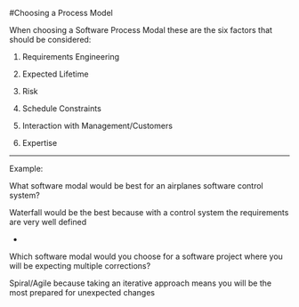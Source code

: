 #Choosing a Process Model

When choosing a Software Process Modal these are the six factors that should be considered:

1. Requirements Engineering

2. Expected Lifetime

3. Risk

4. Schedule Constraints

5. Interaction with Management/Customers

6. Expertise

***

Example:

What software modal would be best for an airplanes software control system?

Waterfall would be the best because with a control system the requirements are very well defined

-

Which software modal would you choose for a software project where you will be expecting multiple corrections?

Spiral/Agile because taking an iterative approach means you will be the most prepared for unexpected changes
